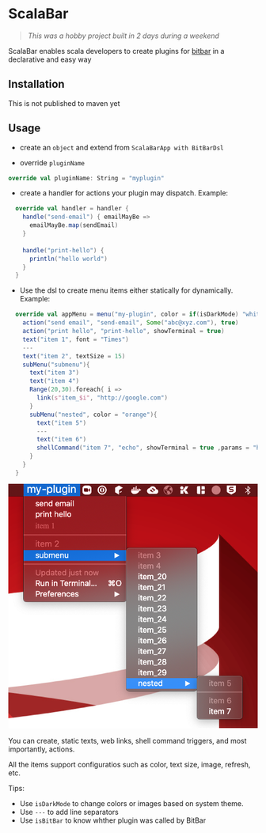 # ScalaBar

> _This was a hobby project built in 2 days during a weekend_

ScalaBar enables scala developers to create plugins for [bitbar](https://github.com/matryer/bitbar) in a declarative and easy way

## Installation

This is not published to maven yet

## Usage

- create an `object` and extend from `ScalaBarApp with BitBarDsl`

- override `pluginName`

```scala
override val pluginName: String = "myplugin"
```

- create a handler for actions your plugin may dispatch. Example:

```scala
  override val handler = handler {
    handle("send-email") { emailMayBe =>
      emailMayBe.map(sendEmail)
    }

    handle("print-hello") {
      println("hello world")
    }
  }
```

- Use the dsl to create menu items either statically for dynamically. Example:

```scala
  override val appMenu = menu("my-plugin", color = if(isDarkMode) "white" else "red", textSize = 20) {
    action("send email", "send-email", Some("abc@xyz.com"), true)
    action("print hello", "print-hello", showTerminal = true)
    text("item 1", font = "Times")
    ---
    text("item 2", textSize = 15)
    subMenu("submenu"){
      text("item 3")
      text("item 4")
      Range(20,30).foreach{ i =>
        link(s"item_$i", "http://google.com")
      }
      subMenu("nested", color = "orange"){
        text("item 5")
        ---
        text("item 6")
        shellCommand("item 7", "echo", showTerminal = true ,params = "hello world", "sds")
      }
    }
  }
```

![demo](docs/demo.png)

You can create, static texts, web links, shell command triggers, and most importantly, actions.

All the items support configuratios such as color, text size, image, refresh, etc. 

Tips:

- Use `isDarkMode` to change colors or images based on system theme.
- Use `---` to add line separators
- Use `isBitBar` to know whther plugin was called by BitBar
